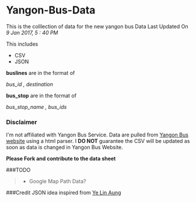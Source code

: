 # Yangon-Bus-Data
This is the colllection of  data for the new yangon bus
Data Last Updated On *9 Jan 2017, 5 : 40 PM*

This includes
* CSV
* JSON

**buslines** are in the format of 

*bus_id , destination*

**bus_stop** are in the format of 

*bus_stop_name , bus_ids*

### Disclaimer
I'm not affiliated with Yangon Bus Service. Data are pulled from [Yangon Bus website](http://yangonbus.com/) using a html parser. I **DO NOT** guarantee the CSV will be updated as soon as data is changed in Yangon Bus Website.

**Please Fork and contribute to the data sheet**

###TODO
>* Google Map Path Data?

###Credit
JSON idea inspired from [Ye Lin Aung](https://github.com/ye-lin-aung) 

